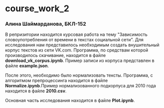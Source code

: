 # course_work_2

### Алина Шаймарданова, БКЛ-152

В репризитории находится курсовая работа на тему "Зависимость словоупотребления от времени в текстах социальной сети".
Для исследования нам представилось необходимым создать внушительный корпус текстов из сети VK.com. Программа, по средствам которой производилось скачивание, находится в файле **download_vk_corpus.ipynb**. Пример записи из корпуса представлен в файле **example.json**.

После этого, необходимо было нормализовать тексты. Программа, с алгоритмом препроцессинга находится в файле **Normalize.ipynb**.Пример нормализованного подкорпуса для 2010 года находится в файле **2010.csv**.

Основная часть исследования находится в файле **Plot.ipynb**.
